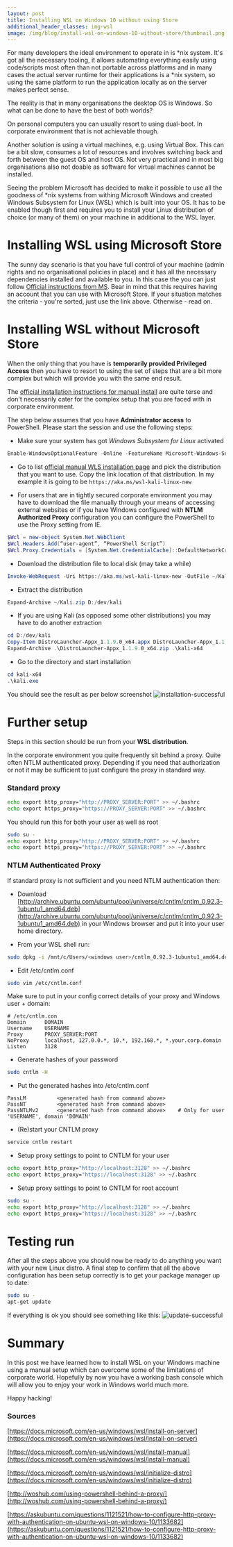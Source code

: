 ```yaml
---
layout: post
title: Installing WSL on Windows 10 without using Store
additional_header_classes: img-wsl
image: /img/blog/install-wsl-on-windows-10-without-store/thumbnail.png
---
```

For many developers the ideal environment to operate in is *nix system.
It's got all the necessary tooling, it allows automating everything easily using
code/scripts most often than not portable across platforms and in many cases
the actual server runtime for their applications is a *nix system, so using
the same platform to run the application locally as on the server makes perfect sense.

The reality is that in many organisations the desktop OS is Windows.
So what can be done to have the best of both worlds?

On personal computers you can usually resort to using dual-boot.
In corporate environment that is not achievable though.

Another solution is using a virtual machines, e.g. using Virtual Box.
This can be a bit slow, consumes a lot of resources and involves switching
back and forth between the guest OS and host OS. Not very practical
and in most big organisations also not doable as software for virtual machines
cannot be installed.

Seeing the problem Microsoft has decided to make it possible to use
all the goodness of *nix systems from withing Microsoft Windows
and created Windows Subsystem for Linux (WSL) which is built into your OS.
It has to be enabled though first and requires you to install
your Linux distribution of choice (or many of them) on your machine
in additional to the WSL layer.

# Installing WSL using Microsoft Store
The sunny day scenario is that you have full control of your machine (admin rights and no organisational policies in place)
and it has all the necessary dependencies installed and available to you.
In this case the you can just follow [Official instructions from MS](https://docs.microsoft.com/en-us/windows/wsl/install-win10).
Bear in mind that this requires having an account that you can use with Microsoft Store.
If your situation matches the criteria - you're sorted, just use the link above.
Otherwise - read on.

# Installing WSL without Microsoft Store 
When the only thing that you have is **temporarily provided Privileged Access**
then you have to resort to using the set of steps that are a bit more complex
but which will provide you with the same end result.

The [official installation instructions for manual install](https://docs.microsoft.com/en-us/windows/wsl/install-manual) are quite terse
and don't necessarily cater for the complex setup that you are faced with in corporate environment.

The step below assumes that you have **Administrator access** to PowerShell.
Please start the session and use the following steps:

- Make sure your system has got *Windows Subsystem for Linux* activated
```powershell
Enable-WindowsOptionalFeature -Online -FeatureName Microsoft-Windows-Subsystem-Linux
```

- Go to list [official manual WLS installation page](https://docs.microsoft.com/en-us/windows/wsl/install-manual)
and pick the distribution that you want to use. Copy the link location of that distribution.
In my example it is going to be `https://aka.ms/wsl-kali-linux-new`

- For users that are in tightly secured corporate environment you may have to
download the file manually through your means of accessing external websites
or if you have Windows configured with **NTLM Authorized Proxy** configuration
you can configure the PowerShell to use the Proxy setting from IE.
```powershell
$Wcl = new-object System.Net.WebClient
$Wcl.Headers.Add(“user-agent”, “PowerShell Script”)
$Wcl.Proxy.Credentials = [System.Net.CredentialCache]::DefaultNetworkCredentials
```

- Download the distribution file to local disk (may take a while)
```powershell
Invoke-WebRequest -Uri https://aka.ms/wsl-kali-linux-new -OutFile ~/Kali.zip -UseBasicParsing
```

- Extract the distribution
```powershell
Expand-Archive ~/Kali.zip D:/dev/kali
```

- If you are using Kali (as opposed some other distributions) you may have to do another extraction
```powershell
cd D:/dev/kali
Copy-Item DistroLauncher-Appx_1.1.9.0_x64.appx DistroLauncher-Appx_1.1.9.0_x64.zip
Expand-Archive .\DistroLauncher-Appx_1.1.9.0_x64.zip .\kali-x64
```

- Go to the directory and start installation
```powershell
cd kali-x64
.\kali.exe
```

You should see the result as per below screenshot
![installation-successful](/img/blog/install-wsl-on-windows-10-without-store/installation-successful.png)

# Further setup
Steps in this section should be run from your **WSL distribution**.

In the corporate environment you quite frequently sit behind a proxy. Quite often NTLM authenticated proxy.
Depending if you need that authorization or not it may be sufficient to just configure the proxy in standard way.

### Standard proxy
``` sh
echo export http_proxy="http://PROXY_SERVER:PORT" >> ~/.bashrc
echo export https_proxy="https://PROXY_SERVER:PORT" >> ~/.bashrc
```

You should run this for both your user as well as root

``` sh
sudo su -
echo export http_proxy="http://PROXY_SERVER:PORT" >> ~/.bashrc
echo export https_proxy="https://PROXY_SERVER:PORT" >> ~/.bashrc
```

### NTLM Authenticated Proxy
If standard proxy is not sufficient and you need NTLM authentication then:
- Download [http://archive.ubuntu.com/ubuntu/pool/universe/c/cntlm/cntlm_0.92.3-1ubuntu1_amd64.deb](http://archive.ubuntu.com/ubuntu/pool/universe/c/cntlm/cntlm_0.92.3-1ubuntu1_amd64.deb)
in your Windows browser and put it into your user home directory.

- From your WSL shell run:
```sh
sudo dpkg -i /mnt/c/Users/<windows user>/cntlm_0.92.3-1ubuntu1_amd64.deb
```

- Edit /etc/cntlm.conf
```sh
sudo vim /etc/cntlm.conf
```
Make sure to put in your config correct details of your proxy and Windows user + domain:
```
# /etc/cntlm.con
Domain      DOMAIN
Username    USERNAME
Proxy       PROXY_SERVER:PORT
NoProxy     localhost, 127.0.0.*, 10.*, 192.168.*, *.your.corp.domain
Listen      3128
```

- Generate hashes of your password
```sh
sudo cntlm -H
```

- Put the generated hashes into /etc/cntlm.conf
```
PassLM          <generated hash from command above>
PassNT          <generated hash from command above>
PassNTLMv2      <generated hash from command above>    # Only for user 'USERNAME', domain 'DOMAIN'
```

- (Re)start your CNTLM proxy
```sh
service cntlm restart
```

- Setup proxy settings to point to CNTLM for your user
``` sh
echo export http_proxy="http://localhost:3128" >> ~/.bashrc
echo export https_proxy="https://localhost:3128" >> ~/.bashrc
```

- Setup proxy settings to point to CNTLM for root account

``` sh
sudo su -
echo export http_proxy="http://localhost:3128" >> ~/.bashrc
echo export https_proxy="https://localhost:3128" >> ~/.bashrc
```

# Testing run
After all the steps above you should now be ready to do anything you want with your new Linux distro.
A final step to confirm that all the above configuration has been setup correctly is to get your package manager up to date:
```sh
sudo su -
apt-get update
```

If everything is ok you should see something like this:
![update-successful](/img/blog/install-wsl-on-windows-10-without-store/update-successful.png)

# Summary
In this post we have learned how to install WSL on your Windows machine
using a manual setup which can overcome some of the limitations of corporate world.
Hopefully by now you have a working bash console which will allow you to enjoy your work in Windows world much more.

Happy hacking!

### Sources
[https://docs.microsoft.com/en-us/windows/wsl/install-on-server](https://docs.microsoft.com/en-us/windows/wsl/install-on-server)

[https://docs.microsoft.com/en-us/windows/wsl/install-manual](https://docs.microsoft.com/en-us/windows/wsl/install-manual)

[https://docs.microsoft.com/en-us/windows/wsl/initialize-distro](https://docs.microsoft.com/en-us/windows/wsl/initialize-distro)

[http://woshub.com/using-powershell-behind-a-proxy/](http://woshub.com/using-powershell-behind-a-proxy/)

[https://askubuntu.com/questions/1121521/how-to-configure-http-proxy-with-authentication-on-ubuntu-wsl-on-windows-10/1133682](https://askubuntu.com/questions/1121521/how-to-configure-http-proxy-with-authentication-on-ubuntu-wsl-on-windows-10/1133682)